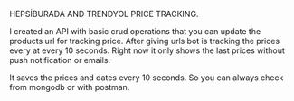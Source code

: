 HEPSİBURADA AND TRENDYOL PRICE TRACKING.

I created an API with basic crud operations that you can update the products url for tracking price.
After giving urls bot is tracking the prices every at every 10 seconds.
Right now it only shows the last prices without push notification or emails.

It saves the prices and dates every 10 seconds. So you can always check from mongodb or with postman.
